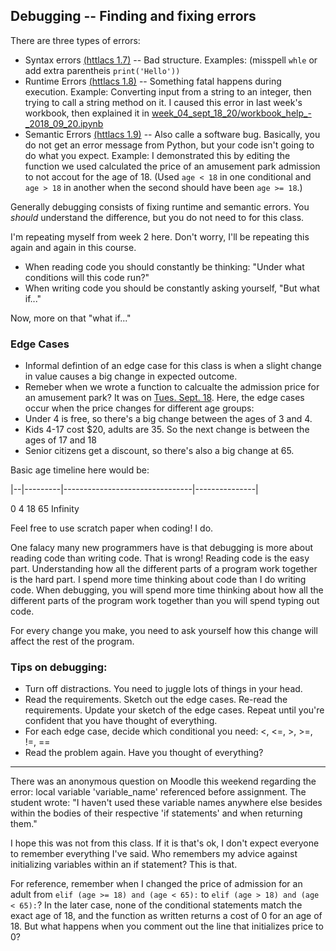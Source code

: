 ## Debugging -- Finding and fixing errors

There are three types of errors:
* Syntax errors [(httlacs 1.7)](http://interactivepython.org/runestone/static/thinkcspy/GeneralIntro/Syntaxerrors.html) -- Bad structure. Examples: (misspell ```whle``` or add extra parentheis ```print('Hello'))```
* Runtime Errors [(httlacs 1.8)](http://interactivepython.org/runestone/static/thinkcspy/GeneralIntro/RuntimeErrors.html) -- Something fatal happens during execution. Example: Converting input from a string to an integer, then trying to call a string method on it. I caused this error in last week's workbook, then explained it in [week_04_sept_18_20/workbook_help_-_2018_09_20.ipynb
](https://github.com/enactdev/CISC_106_F18/blob/master/week_04_sept_18_20/workbook_help_-_2018_09_20.ipynb) 
* Semantic Errors [(httlacs 1.9)](http://interactivepython.org/runestone/static/thinkcspy/GeneralIntro/SemanticErrors.html) -- Also calle a software bug. Basically, you do not get an error message from Python, but your code isn't going to do what you expect. Example: I demonstrated this by editing the function we used calculated the price of an amusement park admission to not accout for the age of 18. (Used ```age < 18``` in one conditional and ```age > 18``` in another when the second should have been ```age >= 18```.)

Generally debugging consists of fixing runtime and semantic errors. You *should* understand the difference, but you do not need to for this class. 

I'm repeating myself from week 2 here. Don't worry, I'll be repeating this again and again in this course.
* When reading code you should constantly be thinking: "Under what conditions will this code run?"
* When writing code you should be constantly asking yourself, "But what if..." 

Now, more on that "what if..."

### Edge Cases
* Informal defintion of an edge case for this class is when a slight change in value causes a big change in expected outcome.
* Remeber when we wrote a function to calcualte the admission price for an amusement park? It was on [Tues. Sept. 18](https://github.com/enactdev/CISC_106_F18/blob/master/week_04_sept_18_20/notebook_-_2018_09_18.ipynb). Here, the edge cases occur when the price changes for different age groups:
 * Under 4 is free, so there's a big change between the ages of 3 and 4. 
 * Kids 4-17 cost $20, adults are 35. So the next change is between the ages of 17 and 18
 * Senior citizens get a discount, so there's also a big change at 65.

Basic age timeline here would be:

|--|---------|--------------------------------|---------------|

0  4         18                               65              Infinity

Feel free to use scratch paper when coding! I do.

One falacy many new programmers have is that debugging is more about reading code than writing code. That is wrong! Reading code is the easy part. Understanding how all the different parts of a program work together is the hard part. I spend more time thinking about code than I do writing code. When debugging, you will spend more time thinking about how all the different parts of the program work together than you will spend typing out code. 

For every change you make, you need to ask yourself how this change will affect the rest of the program.

### Tips on debugging:
 * Turn off distractions. You need to juggle lots of things in your head.
 * Read the requirements. Sketch out the edge cases. Re-read the requirements. Update your sketch of the edge cases. Repeat until you're confident that you have thought of everything.
 * For each edge case, decide which conditional you need: <, <=, >, >=, !=, ==
 * Read the problem again. Have you thought of everything? 

---

There was an anonymous question on Moodle this weekend regarding the error: local variable 'variable_name' referenced before assignment. The student wrote: "I haven't used these variable names anywhere else besides within the bodies of their respective 'if statements' and when returning them."

I hope this was not from this class. If it is that's ok, I don't expect everyone to remember everything I've said. Who remembers my advice against initializing variables within an if statement? This is that. 

For reference, remember when I changed the price of admission for an adult from ```elif (age >= 18) and (age < 65):``` to ```elif (age > 18) and (age < 65):```? In the later case, none of the conditional statements match the exact age of 18, and the function as written returns a cost of 0 for an age of 18. But what happens when you comment out the line that initializes price to 0?
